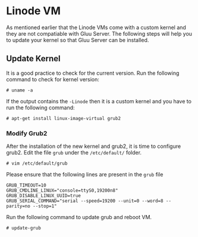 # Linode VM
As mentioned earlier that the Linode VMs come with a custom kernel and they are not compatiable with Gluu Server. The following steps will help you to update your kernel so that Gluu Server can be installed.

## Update Kernel
It is a good practice to check for the current version. Run the following command to check for kernel version:
```
# uname -a
```

If the output contains the `-Linode` then it is a custom kernel and you have to run the following command:
```
# apt-get install linux-image-virtual grub2
```
### Modify Grub2
After the installation of the new kernel and grub2, it is time to configure grub2.
Edit the file `grub` under the `/etc/default/` folder.
```
# vim /etc/default/grub
```

Please ensure that the following lines are present in the `grub` file
```
GRUB_TIMEOUT=10
GRUB_CMDLINE_LINUX="console=ttyS0,19200n8"
GRUB_DISABLE_LINUX_UUID=true
GRUB_SERIAL_COMMAND="serial --speed=19200 --unit=0 --word=8 --parity=no --stop=1"
```

Run the following command to update grub and reboot VM.
```
# update-grub
```
